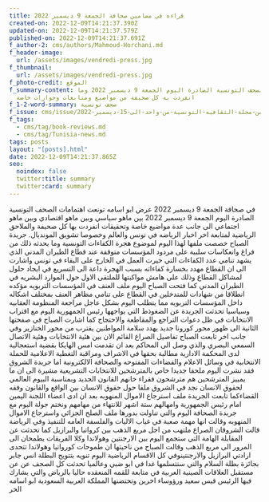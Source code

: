 ```yaml
---
title: قراءه في مضامين صحافة الجمعة 9 ديسمبر 2022
created-on: 2022-12-09T14:21:37.390Z
updated-on: 2022-12-09T14:21:37.579Z
published-on: 2022-12-09T14:21:37.691Z
f_author-2: cms/authors/Mahmoud-Horchani.md
f_header-image:
  url: /assets/images/vendredi-press.jpg
f_thumbnail:
  url: /assets/images/vendredi-press.jpg
f_photo-credit: الموقع
f_summary-content: محتويات الصحف التونسية الصادرة اليوم الجمعة 9 ديسمبر 2022 وما
  انفردت به كل صحيفة من مواضيع ومتابعات وحوارات خاصة
f_1-2-word-summary: صحف تونسية
f_issue: cms/issue/العدد-الخامس-من-مجلة-الثقافيه-التونسية-من-واحد-الى-15-ديسمبر-2022.md
f_tags:
  - cms/tag/book-reviews.md
  - cms/tag/Tunisia-news.md
tags: posts
layout: "[posts].html"
date: 2022-12-09T14:21:37.865Z
seo:
  noindex: false
  twitter:title: summary
  twitter:card: summary
---
```

في صحافة الجمعة  9 ديسمبر 2022 عرض ابو اسامه تونعت اهتمامات الصحف التونسية الصادرة اليوم الجمعة 9 ديسمبر 2022 بين ماهو سياسي وبين ماهو اقتصادي وبين ماهو اجتماعي  الى جانب عدة مواضيع خاصة وتحقيقات انفردت بها كل صحيفة والملاحق الرياضية لمتابعة اخر اخبار الرياضه في تونس والعالم وخصوصا تشويق المونديال. جريدة الصباح خصصت ملفها لهذا اليوم لموضوع هجرة الكفاءات التونسية وما يحدثه ذلك من فراغ وانعكاسات سلبية على مردود المؤسسات متوقفة عند قطاع الطيران المدني الذي يشهد تنامي عدد الكفاءات التي  خيرت العمل في الخارج على البقاء في تونس واشارت الى ان القطاع مهدد بخسارة كفاءاته بسبب الهجرة داعة الى التسريع في ايجاد حلول لمشاكل القطاع وذلك على هامش مواكبتها للملتقى الاول حول الموارد البشريه في الطيران المدني كما فتحت الصباح اليوم ملف العنف في المؤسسات التربويه مؤكده انطلاقا من شهادات للمتدخلين في القطاع على تنامي مظاهر العنف بمختلف اشكاله داخل المؤسسات التربويه مما يتطلب اليوم بشكل عاجل مراجعة المنظومة العقابيه وسياسيا تحدثت الجريدة عن الضغوذط التي يواجهها رئيس الجمهورية اليوم مع اقتراب الانتخابات في ظل دعوات التراجع والمقاطعة والاحتجاج كما اشارت الصباح في صفحتها الثانية الى ظهور محور كورونا جديد يهدد سلامة المواطنين يقترب من محور الخنازير وفي جانب اخر تابعت الصباح تفاصيل الصراع القائم الان بين هئية الانتخابات وهئية الاتصال السمعي البصري والذي وصل الى المحاكم بعد ان تقدمت امس الهايكا بقضية استعجالية لدى المحكمة الادارية مطالبة بحقها في الاشراف ومراقبة التغطية الاعلامية للحملة الانتخابية في وسائل الاعلام والفضاءات المفتوحه والصحافة الالكترونية اما جريدة الشروق فقد نشرت اليوم ملحقا جديدا خاص بالمترشحين للانتخابات التشريعية مشيرة الى ان ما يمييز المترشحين هم مترشحون فقراء خانهم القانون الجديد وبمناسبة البيوم العالمي لحقوق الانسان نجد في الشروق ملفا حول حقوق الانسان بين الواقع والقانون وفقه القضاءكما تابعت الجريدة ملف استرجاع الاموال المنهوبه بعد ان ادى اعضاء اللجنة اليمين امام رئيس الجمهورية وامهالهم ستة اشهر للانتهاء من مهامهم ونختم جولة اليوم مع جريدة الصحافة اليوم والتي تناولت بدورها ملف الصلح الجزائي واسترجاع الاموال المنهوبه وقالت انها مهمة صعبة في غياب الاليات والفلسفة العامه للتنفيذ وفي الرياضة قالت الشروقان الصراع ملتهب من اجل مربع الذهب بين كرواتيا والبرازيل كما تحدثت عن المقابلة الهامة التي ستجمع اليوم بين الارجنتين وهولاندا وكلا الفريقات يطمحان الى المرور الى مربع الذهب وقالت الصباح من ناحيتها ان طموحات كورواتيا وهولاندا تتحدى ارادتي البرازيل والارجنتينوفي كل الاقسام الرياضية اليوم تنويه بتتويج البطلة انس جابر بجائزة بطلة السلام والتي ستتسلمها غدا في ابو ضبي وعالميا تحدثت كل الصجف عن  عن مستقبل العلاقات الصينية العربية في متابعة للقمه المنعقده حاليا بالرياض والتي يشارك فيها الرئيس قيس سعيد ورؤوساء اخرين وتحتضنها المملكة العربية السعودية ابو اسامه  الحر